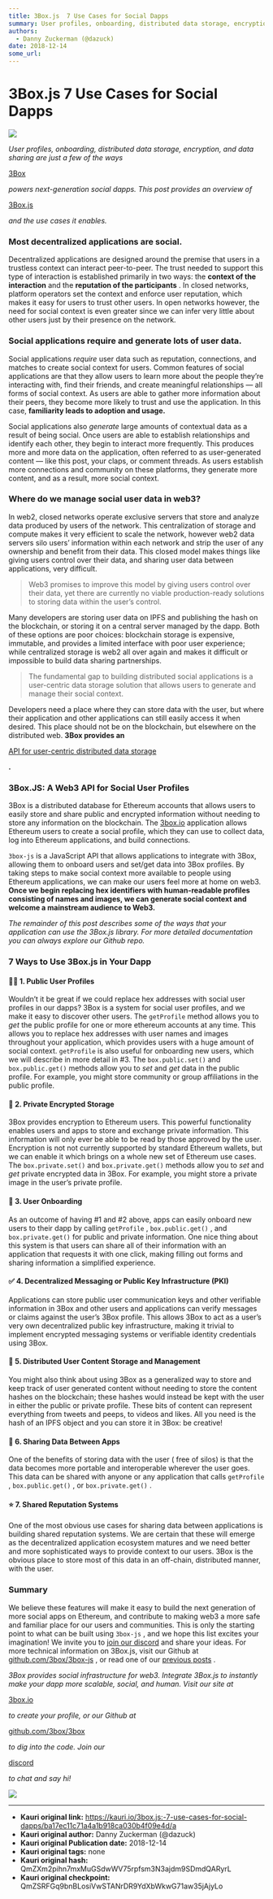 ```yaml
---
title: 3Box.js  7 Use Cases for Social Dapps
summary: User profiles, onboarding, distributed data storage, encryption, and data sharing are just a few of the ways 3Box powers next-generation social dapps. This post provides an overview of 3Box.js and the use cases it enables. Most decentralized applications are social. Decentralized applications are designed around the premise that users in a trustless context can interact peer-to-peer. The trust needed to support this type of interaction is established primarily in two ways- the context of the int
authors:
  - Danny Zuckerman (@dazuck)
date: 2018-12-14
some_url: 
---
```


# 3Box.js  7 Use Cases for Social Dapps



![](https://ipfs.infura.io/ipfs/QmPzN12erYvZtDadCD5ZFyDqeCyfc7qbP246BnP1s56TNG)

 
_User profiles, onboarding, distributed data storage, encryption, and data sharing are just a few of the ways_
  
[3Box](https://3box.io)
  
_powers next-generation social dapps. This post provides an overview of_
  
[3Box.js](https://github.com/3box/3box-js)
  
_and the use cases it enables._
 

### Most decentralized applications are social.
Decentralized applications are designed around the premise that users in a trustless context can interact peer-to-peer. The trust needed to support this type of interaction is established primarily in two ways: the 
**context of the interaction**
 and the 
**reputation of the participants**
 .
In closed networks, platform operators set the context and enforce user reputation, which makes it easy for users to trust other users. In open networks however, the need for social context is even greater since we can infer very little about other users just by their presence on the network.

### Social applications require and generate lots of user data.
Social applications 
_require_
 user data such as reputation, connections, and matches to create social context for users. Common features of social applications are that they allow users to learn more about the people they’re interacting with, find their friends, and create meaningful relationships — all forms of social context. As users are able to gather more information about their peers, they become more likely to trust and use the application. In this case, 
**familiarity leads to adoption and usage.**
 
Social applications also 
_generate_
 large amounts of contextual data as a result of being social. Once users are able to establish relationships and identify each other, they begin to interact more frequently. This produces more and more data on the application, often referred to as user-generated content — like this post, your claps, or comment threads. As users establish more connections and community on these platforms, they generate more content, and as a result, more social context.

### Where do we manage social user data in web3?
In web2, closed networks operate exclusive servers that store and analyze data produced by users of the network. This centralization of storage and compute makes it very efficient to scale the network, however web2 data servers silo users’ information within each network and strip the user of any ownership and benefit from their data. This closed model makes things like giving users control over their data, and sharing user data between applications, very difficult.
> Web3 promises to improve this model by giving users control over their data, yet there are currently no viable production-ready solutions to storing data within the user’s control.

Many developers are storing user data on IPFS and publishing the hash on the blockchain, or storing it on a central server managed by the dapp. Both of these options are poor choices: blockchain storage is expensive, immutable, and provides a limited interface with poor user experience; while centralized storage is web2 all over again and makes it difficult or impossible to build data sharing partnerships.
> The fundamental gap to building distributed social applications is a user-centric data storage solution that allows users to generate and manage their social context.

Developers need a place where they can store data with the user, but where their application and other applications can still easily access it when desired. This place should not be on the blockchain, but elsewhere on the distributed web. 
**3Box provides an**
  
[API for user-centric distributed data storage](https://github.com/3box/3box)
  
**.**
 

### 3Box.JS: A Web3 API for Social User Profiles
3Box is a distributed database for Ethereum accounts that allows users to easily store and share public and encrypted information without needing to store any information on the blockchain. The 
[3box.io](http://3box.io)
 application allows Ethereum users to create a social profile, which they can use to collect data, log into Ethereum applications, and build connections.
 
`3box-js`
 is a JavaScript API that allows applications to integrate with 3Box, allowing them to onboard users and set/get data into 3Box profiles.
By taking steps to make social context more available to people using Ethereum applications, we can make our users feel more at home on web3. 
**Once we begin replacing hex identifiers with human-readable profiles consisting of names and images, we can generate social context and welcome a mainstream audience to Web3.**
 
 
_The remainder of this post describes some of the ways that your application can use the 3Box.js library. For more detailed documentation you can always explore our Github repo._
 

### 7 Ways to Use 3Box.js in Your Dapp

#### 👩‍🚀 1. Public User Profiles
Wouldn’t it be great if we could replace hex addresses with social user profiles in our dapps? 3Box is a system for social user profiles, and we make it easy to discover other users.
The 
`getProfile`
 method allows you to 
_get_
 the public profile for one or more ethereum accounts at any time. This allows you to replace hex addresses with user names and images throughout your application, which provides users with a huge amount of social context. 
`getProfile`
 is also useful for onboarding new users, which we will describe in more detail in #3.
The 
`box.public.set()`
 and 
`box.public.get()`
 methods allow you to 
_set_
 and 
_get_
 data in the public profile. For example, you might store community or group affiliations in the public profile.

#### 🔐 2. Private Encrypted Storage
3Box provides encryption to Ethereum users. This powerful functionality enables users and apps to store and exchange private information. This information will only ever be able to be read by those approved by the user. Encryption is not not currently supported by standard Ethereum wallets, but we can enable it which brings on a whole new set of Ethereum use cases.
The 
`box.private.set()`
 and 
`box.private.get()`
 methods allow you to 
_set_
 and 
_get_
 private encrypted data in 3Box. For example, you might store a private image in the user’s private profile.

#### 👋 3. User Onboarding
As an outcome of having #1 and #2 above, apps can easily onboard new users to their dapp by calling 
`getProfile`
 , 
`box.public.get()`
 , and 
`box.private.get()`
 for public and private information. One nice thing about this system is that users can share all of their information with an application that requests it with one click, making filling out forms and sharing information a simplified experience.

#### ✅ 4. Decentralized Messaging or Public Key Infrastructure (PKI)
Applications can store public user communication keys and other verifiable information in 3Box and other users and applications can verify messages or claims against the user’s 3Box profile. This allows 3Box to act as a user’s very own decentralized public key infrastructure, making it trivial to implement encrypted messaging systems or verifiable identity credentials using 3Box.

#### 📁 5. Distributed User Content Storage and Management
You might also think about using 3Box as a generalized way to store and keep track of user generated content without needing to store the content hashes on the blockchain; these hashes would instead be kept with the user in either the public or private profile. These bits of content can represent everything from tweets and peeps, to videos and likes. All you need is the hash of an IPFS object and you can store it in 3Box: be creative!

#### 🎁 6. Sharing Data Between Apps
One of the benefits of storing data with the user ( free of silos) is that the data becomes more portable and interoperable wherever the user goes. This data can be shared with anyone or any application that calls 
`getProfile`
 , 
`box.public.get()`
 , or 
`box.private.get()`
 .

#### ⭐ 7. Shared Reputation Systems
One of the most obvious use cases for sharing data between applications is building shared reputation systems. We are certain that these will emerge as the decentralized application ecosystem matures and we need better and more sophisticated ways to provide context to our users. 3Box is the obvious place to store most of this data in an off-chain, distributed manner, with the user.

### Summary
We believe these features will make it easy to build the next generation of more social apps on Ethereum, and contribute to making web3 a more safe and familiar place for our users and communities.
This is only the starting point to what can be built using 
`3box-js`
 , and we hope this list excites your imagination! We invite you to 
[join our discord](https://discord.gg/bevMe7w)
 and share your ideas.
For more technical information on 3Box.js, visit our Github at 
[github.com/3box/3box-js](https://github.com/3box/3box-js)
 , or read one of our 
[previous posts](https://medium.com/3box)
 .
 
_3Box provides social infrastructure for web3. Integrate 3Box.js to instantly make your dapp more scalable, social, and human. Visit our site at_
  
[3box.io](https://3box.io)
  
_to create your profile, or our Github at_
  
[github.com/3box/3box](https://github.com/3box/3box)
  
_to dig into the code. Join our_
  
[discord](https://discord.gg/VrrMqfy)
  
_to chat and say hi!_
 

![](https://ipfs.infura.io/ipfs/QmNMSqWAKfHKJbiG7PW4hRArhJobPFFsFbixa1C5w6bHB6)




---

- **Kauri original link:** https://kauri.io/3box.js:-7-use-cases-for-social-dapps/ba17ec11c71a4a1b918ca030b4f09e4d/a
- **Kauri original author:** Danny Zuckerman (@dazuck)
- **Kauri original Publication date:** 2018-12-14
- **Kauri original tags:** none
- **Kauri original hash:** QmZXm2pihn7mxMuGSdwWV75rpfsm3N3ajdm9SDmdQARyrL
- **Kauri original checkpoint:** QmZSRFGq9bnBLosiVwSTANrDR9YdXbWkwG71aw35jAjyLo



